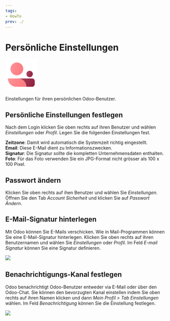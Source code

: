 ```yaml
---
tags:
- HowTo
prev: ./
---
```

# Persönliche Einstellungen
![icons_odoo_membership](assets/icons_odoo_membership.png)

Einstellungen für ihren persönlichen Odoo-Benutzer.

## Persönliche Einstellungen festlegen

Nach dem Login klicken Sie oben rechts auf ihren Benutzer und wählen *Einstellungen* oder *Profil*. Legen Sie die folgenden Einstellungen fest.

**Zeitzone**: Damit wird automatisch die Systemzeit richtig eingestellt.\
**Email**: Diese E-Mail dient zu Informationszwecken.\
**Signatur**: Die Signatur sollte die kompletten Unternehmensdaten enthalten.\
**Foto**: Für das Foto verwenden Sie ein JPG-Format nicht grösser als 100 x 100 Pixel.

## Passwort ändern

Klicken Sie oben rechts auf ihen Benutzer und wählen Sie *Einstellungen*. Öffnen Sie den Tab *Account Sicherheit* und klicken Sie auf *Passwort Ändern*.

## E-Mail-Signatur hinterlegen

Mit Odoo können Sie E-Mails verschicken. Wie in Mail-Programmen können Sie eine E-Mail-Signatur hinterlegen. Klicken Sie oben rechts auf ihren Benutzernamen und wählen Sie *Einstellungen* oder *Profil*. Im Feld *E-mail Signatur* können Sie eine Signatur definieren.

![](assets/Persönliche%20Einstellungen%20Signatur.png)

## Benachrichtigungs-Kanal festlegen

Odoo benachrichtigt Odoo-Benutzer entweder via E-Mail oder über den Odoo-Chat. Sie können den bevorzugten Kanal einstellen indem Sie oben rechts auf ihren Namen klicken und dann *Mein Profil > Tab Einstellungen* wählen. Im Feld *Benachrichtigung* können Sie die Einstellung festlegen.

![](assets/Persönliche%20Einstellungen%20Benachrichtigung.png)